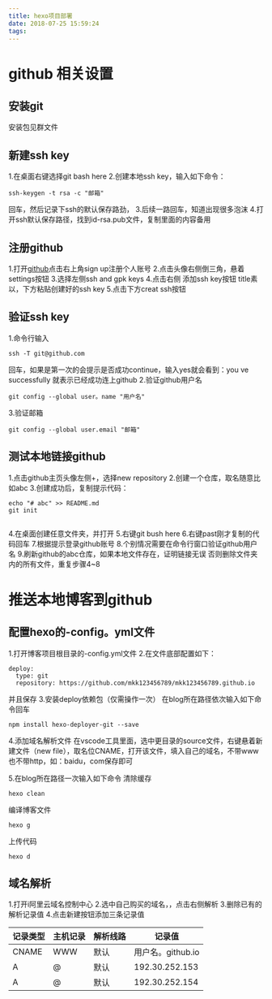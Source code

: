 ```yaml
---
title: hexo项目部署
date: 2018-07-25 15:59:24
tags:
---
```

# github 相关设置

## 安装git
安装包见群文件
## 新建ssh key
1.在桌面右键选择git bash here
2.创建本地ssh key，输入如下命令：
```
ssh-keygen -t rsa -c "邮箱"
```
回车，然后记录下ssh的默认保存路劲，
3.后续一路回车，知道出现很多泡沫
4.打开ssh默认保存路径，找到id-rsa.pub文件，复制里面的内容备用
## 注册github
1.打开[github](https:www.github.com)点击右上角sign up注册个人账号
2.点击头像右侧倒三角，悬着settings按钮
3.选择左侧ssh and gpk keys
4.点击右侧 添加ssh key按钮
  title素以，下方粘贴创建好的ssh key
5.点击下方creat ssh按钮

## 验证ssh key
1.命令行输入
```
ssh -T git@github.com
```
回车，如果是第一次的会提示是否成功continue，输入yes就会看到：you ve successfully 就表示已经成功连上github
2.验证github用户名
```
git config --global user。name "用户名"
```
3.验证邮箱
```
git config --global user.email "邮箱"
```

## 测试本地链接github
1.点击github主页头像左侧+，选择new repository
2.创建一个仓库，取名随意比如abc
3.创建成功后，复制提示代码：
```
echo "# abc" >> README.md
git init


```
4.在桌面创建任意文件夹，并打开
5.右键git bush here
6.右键past刚才复制的代码回车
7.根据提示登录github账号
8.个别情况需要在命令行窗口验证github用户名
9.刷新github的abc仓库，如果本地文件存在，证明链接无误
  否则删除文件夹内的所有文件，重复步骤4~8
# 推送本地博客到github
## 配置hexo的-config。yml文件
1.打开博客项目根目录的-config.yml文件
2.在文件底部配置如下：
```
deploy:
  type: git
  repository: https://github.com/mkk123456789/mkk123456789.github.io
```
并且保存
3.安装deploy依赖包（仅需操作一次）
在blog所在路径依次输入如下命令回车
```
npm install hexo-deployer-git --save
```
4.添加域名解析文件
在vscode工具里面，选中更目录的source文件，右键悬着新建文件（new file），取名位CNAME，打开该文件，填入自己的域名，不带www也不带http，如：baidu，com保存即可

5.在blog所在路径一次输入如下命令
清除缓存
```
hexo clean
```
编译博客文件
```
hexo g
```
上传代码
```
hexo d
```
## 域名解析
1.打开i阿里云域名控制中心
2.选中自己购买的域名，，点击右侧解析
3.删除已有的解析记录值
4.点击新建按钮添加三条记录值

记录类型|主机记录|解析线路|记录值
-|-|-|-
CNAME|WWW|默认|用户名。github.io
A|@|默认|192.30.252.153
A|@|默认|192.30.252.154
